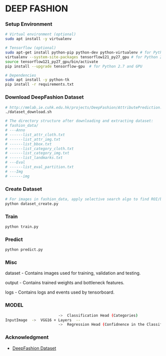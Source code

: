 # DEEP FASHION

### Setup Environment
```sh
# Virtual environment (optional)
sudo apt install -y virtualenv

# Tensorflow (optional)
sudo apt-get install python-pip python-dev python-virtualenv # for Python 2.7
virtualenv --system-site-packages tensorflow121_py27_gpu # for Python 2.7
source tensorflow121_py27_gpu/bin/activate
pip install --upgrade tensorflow-gpu  # for Python 2.7 and GPU

# Dependencies
sudo apt install -y python-tk
pip install -r requirements.txt 
```

### Download DeepFashion Dataset 
```sh
# http://mmlab.ie.cuhk.edu.hk/projects/DeepFashion/AttributePrediction.html
./dataset_download.sh

# The directory structure after downloading and extracting dataset:
# fashion_data/
# ---Anno
# ------list_attr_cloth.txt
# ------list_attr_img.txt
# ------list_bbox.txt
# ------list_category_cloth.txt
# ------list_category_img.txt
# ------list_landmarks.txt
# ---Eval
# ------list_eval_partition.txt
# ---Img
# ------img
```

### Create Dataset
```sh
# For images in fashion_data, apply selective search algo to find ROI/bounding boxes. Crop and copy these ROI inside dataset
python dataset_create.py
```

### Train
```sh
python train.py
```

### Predict
```sh
python predict.py
```

### Misc
dataset	- Contains images used for training, validation and testing.

output	- Contains trained weights and bottleneck features.

logs    - Contains logs and events used by tensorboard.


### MODEL
```sh
						->	Classification Head (Categories)
InputImage	->	VGG16 + Layers	--
						->	Regression Head	(Confidnence in the Classification head prediction)

```

### Acknowledgment
- [DeepFashion Dataset](http://mmlab.ie.cuhk.edu.hk/projects/DeepFashion.html)



